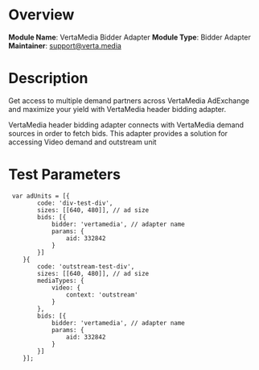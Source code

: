 # Overview

**Module Name**: VertaMedia Bidder Adapter
**Module Type**: Bidder Adapter
**Maintainer**: support@verta.media

# Description

Get access to multiple demand partners across VertaMedia AdExchange and maximize your yield with VertaMedia header bidding adapter.

VertaMedia header bidding adapter connects with VertaMedia demand sources in order to fetch bids.
This adapter provides a solution for accessing Video demand and outstream unit


# Test Parameters
```
 var adUnits = [{
        code: 'div-test-div',
        sizes: [[640, 480]], // ad size
        bids: [{
            bidder: 'vertamedia', // adapter name
            params: {
                aid: 332842
            }
        }]
    }{
        code: 'outstream-test-div',
        sizes: [[640, 480]], // ad size
        mediaTypes: {
            video: {
                context: 'outstream'
            }
        },
        bids: [{
            bidder: 'vertamedia', // adapter name
            params: {
                aid: 332842
            }
        }]
    }];
```
